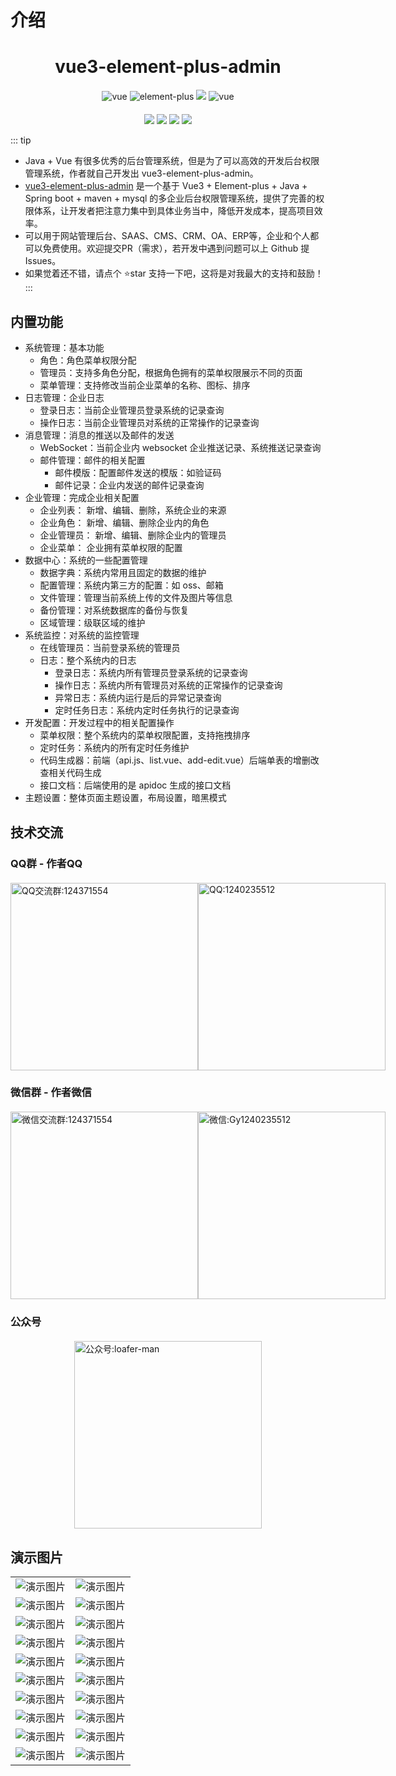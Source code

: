 # 介绍
<h1 class="center">vue3-element-plus-admin</h1>

<div class="svg-box center">
  <img src="https://img.shields.io/badge/vue-3.x-brightgreen.svg" alt="vue">
  <img src="https://img.shields.io/badge/element--plus-1.x-brightgreen.svg" alt="element-plus">
  <img src="https://img.shields.io/badge/License-Apache--2.0-brightgreen.svg" />
  <img src="https://www.oscs1024.com/platform/badge/gmingchen/vue3-element-plus-admin.svg?size=small" alt="vue">
</div>

<div class="svg-box center">
  <img src="https://img.shields.io/github/stars/gmingchen/vue3-element-plus-admin.svg?logo=github&color=brightgreen">
  <img src="https://img.shields.io/github/forks/gmingchen/vue3-element-plus-admin.svg?logo=github&color=brightgreen">
  <img src="https://gitee.com/shychen/vue3-element-plus-admin/badge/star.svg?theme=dark">
  <img src="https://gitee.com/shychen/vue3-element-plus-admin/badge/fork.svg?theme=dark">
</div>

::: tip
- Java + Vue 有很多优秀的后台管理系统，但是为了可以高效的开发后台权限管理系统，作者就自己开发出 vue3-element-plus-admin。
- [vue3-element-plus-admin](https://github.com/gmingchen/vue3-element-plus-admin) 是一个基于 Vue3 + Element-plus + Java + Spring boot + maven + mysql 的多企业后台权限管理系统，提供了完善的权限体系，让开发者把注意力集中到具体业务当中，降低开发成本，提高项目效率。
- 可以用于网站管理后台、SAAS、CMS、CRM、OA、ERP等，企业和个人都可以免费使用。欢迎提交PR（需求），若开发中遇到问题可以上 Github 提 Issues。
- 如果觉着还不错，请点个 ⭐star 支持一下吧，这将是对我最大的支持和鼓励！ 
:::

## 内置功能
- 系统管理：基本功能
  - 角色：角色菜单权限分配
  - 管理员：支持多角色分配，根据角色拥有的菜单权限展示不同的页面
  - 菜单管理：支持修改当前企业菜单的名称、图标、排序
- 日志管理：企业日志
  - 登录日志：当前企业管理员登录系统的记录查询
  - 操作日志：当前企业管理员对系统的正常操作的记录查询
- 消息管理：消息的推送以及邮件的发送
  - WebSocket：当前企业内 websocket 企业推送记录、系统推送记录查询
  - 邮件管理：邮件的相关配置
    - 邮件模版：配置邮件发送的模版：如验证码
    - 邮件记录：企业内发送的邮件记录查询
- 企业管理：完成企业相关配置
  - 企业列表： 新增、编辑、删除，系统企业的来源
  - 企业角色： 新增、编辑、删除企业内的角色
  - 企业管理员： 新增、编辑、删除企业内的管理员
  - 企业菜单： 企业拥有菜单权限的配置
- 数据中心：系统的一些配置管理
  - 数据字典：系统内常用且固定的数据的维护
  - 配置管理：系统内第三方的配置：如 oss、邮箱
  - 文件管理：管理当前系统上传的文件及图片等信息
  - 备份管理：对系统数据库的备份与恢复
  - 区域管理：级联区域的维护
- 系统监控：对系统的监控管理
  - 在线管理员：当前登录系统的管理员
  - 日志：整个系统内的日志
    - 登录日志：系统内所有管理员登录系统的记录查询
    - 操作日志：系统内所有管理员对系统的正常操作的记录查询
    - 异常日志：系统内运行是后的异常记录查询
    - 定时任务日志：系统内定时任务执行的记录查询
- 开发配置：开发过程中的相关配置操作
  - 菜单权限：整个系统内的菜单权限配置，支持拖拽排序
  - 定时任务：系统内的所有定时任务维护
  - 代码生成器：前端（api.js、list.vue、add-edit.vue）后端单表的增删改查相关代码生成
  - 接口文档：后端使用的是 apidoc 生成的接口文档
- 主题设置：整体页面主题设置，布局设置，暗黑模式

## 技术交流

### QQ群 - 作者QQ
<div class="img-box">
  <img src="http://oss.gumingchen.icu/image/qq-group-qr-code.jpg" title="QQ交流群" alt="QQ交流群:124371554" />
  <img src="http://oss.gumingchen.icu/image/qq-qr-code.jpg" title="QQ" alt="QQ:1240235512" />
</div>

### 微信群 - 作者微信
<div class="img-box">
  <img src="http://oss.gumingchen.icu/image/wechat-group-qr-code.jpg?time=1"title="微信交流群" alt="微信交流群:124371554" />
  <img src="http://oss.gumingchen.icu/image/wechat-qr-code-1.jpg" title="微信" alt="微信:Gy1240235512" />
</div>

### 公众号
<div class="img-box">
  <img src="http://oss.gumingchen.icu/image/official-account-qr-code.jpg" title="公众号" alt="公众号:loafer-man" />
</div>

## 演示图片
<table>
  <tr>
    <td><img src="http://oss.gumingchen.icu/admin/personal.jpg" title="演示图片" alt="演示图片" /></td>
    <td><img src="http://oss.gumingchen.icu/admin/home.jpg" title="演示图片" alt="演示图片" /></td>
  </tr>
  <tr>
    <td><img src="http://oss.gumingchen.icu/admin/menu.jpg" title="演示图片"  alt="演示图片" /></td>
    <td><img src="http://oss.gumingchen.icu/admin/file.jpg" title="演示图片"  alt="演示图片" /></td>
  </tr>
  <tr>
    <td><img src="http://oss.gumingchen.icu/admin/operation-log.jpg" title="演示图片"  alt="演示图片" /></td>
    <td><img src="http://oss.gumingchen.icu/admin/error-log.jpg" title="演示图片"  alt="演示图片" /></td>
  </tr>
  <tr>
    <td><img src="http://oss.gumingchen.icu/admin/enterprise.jpg" title="演示图片"  alt="演示图片" /></td>
    <td><img src="http://oss.gumingchen.icu/admin/enterprise-menu.jpg" title="演示图片" alt="演示图片" /></td>
  </tr>
  <tr>
    <td><img src="http://oss.gumingchen.icu/admin/enterprise-role.jpg" title="演示图片" alt="演示图片" /></td>
    <td><img src="http://oss.gumingchen.icu/admin/enterprise-administrator.jpg" title="演示图片"  alt="演示图片" /></td>
  </tr>
  <tr>
    <td><img src="http://oss.gumingchen.icu/admin/online.jpg" title="演示图片" alt="演示图片" /></td>
    <td><img src="http://oss.gumingchen.icu/admin/dictionary.jpg" title="演示图片" alt="演示图片" /></td>
  </tr>
  <tr>
    <td><img src="http://oss.gumingchen.icu/admin/api.jpg" title="演示图片" alt="演示图片" /></td>
    <td><img src="http://oss.gumingchen.icu/admin/region.jpg" title="演示图片" alt="演示图片" /></td>
  </tr>
  <tr>
    <td><img src="http://oss.gumingchen.icu/admin/login.jpg" title="演示图片"  alt="演示图片" /></td>
    <td><img src="http://oss.gumingchen.icu/admin/websocket.jpg" title="演示图片"  alt="演示图片" /></td>
  </tr>
  <tr>
    <td><img src="http://oss.gumingchen.icu/admin/login-log.jpg" title="演示图片" alt="演示图片" /></td>
    <td><img src="http://oss.gumingchen.icu/admin/configuration.jpg" title="演示图片"  alt="演示图片" /></td>
  </tr>
  <tr>
    <td><img src="http://oss.gumingchen.icu/admin/timed-task.jpg" title="演示图片" alt="演示图片" /></td>
    <td><img src="http://oss.gumingchen.icu/admin/mail-template.jpg" title="演示图片" alt="演示图片" /></td>
  </tr>
</table>

<style>
.center {
  text-align: center;
}
.svg-box {
  margin-top: 20px;
}
.img-box {
  margin-top: 20px;
  display: flex;
  justify-content: space-around;
  align-items: start;
}
.img-box img {
  width: 300px;
}
</style>
